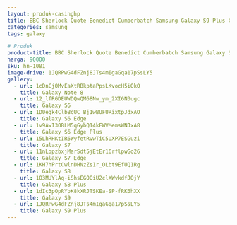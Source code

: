 ```yaml
---
layout: produk-casinghp
title: BBC Sherlock Quote Benedict Cumberbatch Samsung Galaxy S9 Plus Case
categories: samsung
tags: galaxy

# Produk
product-title: BBC Sherlock Quote Benedict Cumberbatch Samsung Galaxy S9 Plus Case
harga: 90000
sku: hn-1081
image-drive: 1JQRPwG4dFZnj8JTs4mIgaGqa17pSsLY5
gallery:
  - url: 1cDnCj0MvEaXtRBkptaPpsLKvocH5iOkQ
    title: Galaxy Note 8
  - url: 12_lfRGDEUWDQwQM68Nw_ym_2XI6N3ugc
    title: Galaxy S6
  - url: 1D0egk4ClbBcUC_Bj1wBUFURixtpJdxAO
    title: Galaxy S6 Edge
  - url: 1v9AwI3OBLM5qGybQ14kEWVMemsWNJxA8
    title: Galaxy S6 Edge Plus
  - url: 15LhRHKtIR6WyfetRvwTiC5UXP7ESGuzi
    title: Galaxy S7
  - url: 11nLopzbxjMarSdt5jEtEr16rflpwGo26
    title: Galaxy S7 Edge
  - url: 1KH7hPrtCwlnDHNzZs1r_OLbt9EfUQ1Rg
    title: Galaxy S8
  - url: 1O3MUYlAq-iShsEGOOiU2clXWvkdfJOjY
    title: Galaxy S8 Plus
  - url: 1dIc3pOpRYpK8kXRJTSKEa-SP-fRK6hXX
    title: Galaxy S9
  - url: 1JQRPwG4dFZnj8JTs4mIgaGqa17pSsLY5
    title: Galaxy S9 Plus
---
```

